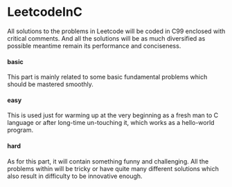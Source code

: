 # LeetcodeInC
All solutions to the problems in Leetcode will be coded in C99 enclosed with critical comments. And all the solutions will be as much diversified as possible meantime remain its performance and conciseness.

#### basic
This part is mainly related to some basic fundamental problems which should be mastered smoothly.

#### easy
This is used just for warming up at the very beginning as a fresh man to C language or after long-time un-touching it, which works as a hello-world program.

#### hard
As for this part, it will contain something funny and challenging. All the problems within will be tricky or have quite many different solutions which also result in difficulty to be innovative enough.
